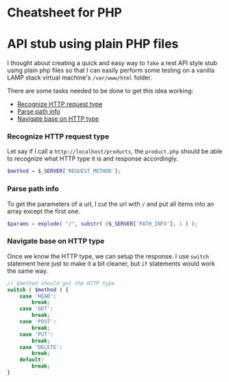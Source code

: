 Cheatsheet for PHP
==================

# API stub using plain PHP files
I thought about creating a quick and easy way to `fake` a rest API style stub using plain php files so that I can easily perform some testing on a vanilla LAMP stack virtual machine's `/var/www/html` folder.

There are some tasks needed to be done to get this idea working:
* [Recognize HTTP request type](#recognize-http-request-type)
* [Parse path info](#parse-path-info)
* [Navigate base on HTTP type](#navigate-base-on-http-type)

### Recognize HTTP request type
Let say if I call a `http://localhost/products`, the `product.php` should be able to recognize what HTTP type it is and response accordingly.
```php
$method = $_SERVER['REQUEST_METHOD'];
```

### Parse path info
To get the parameters of a url, I cut the url with `/` and put all items into an array except the first one.
```php
$params = explode( "/", substr( @$_SERVER['PATH_INFO'], 1 ) );
```

### Navigate base on HTTP type
Once we know the HTTP type, we can setup the response.  I use `switch` statement here just to make it a bit cleaner, but `if` statements would work the same way.
```php
// $method should get the HTTP type
switch ( $method ) {
    case 'HEAD':
        break;
    case 'GET':
        break;
    case 'POST':
        break;
    case 'PUT':
        break;
    case 'DELETE':
        break;
    default:
        break;
}
```
